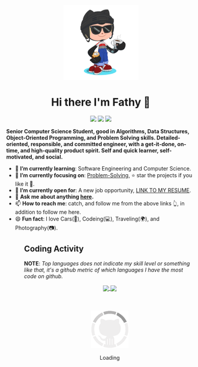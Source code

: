 
<div align="center">
	<img src="GitHub.png" alt="GitHub octocat drinking a cup of coffee" width="200" height="200">
  <h1>Hi there I'm Fathy 👋</h1>
  <p class="contact">
    <a href="https://www.linkedin.com/in/ahmedfathydev/" target="_blank"><img src="https://img.shields.io/badge/Linkedin-0077b5?style=flat&logo=linkedin"/></a>
    <a href="https://stackoverflow.com/users/11837259/ahmed-fathy" target="_blank"><img src="https://img.shields.io/badge/Stack Overflow-f48024?style=flat&logo=stackoverflow&logoColor=white"/></a>
    <a href="https://t.me/ahmedfathydev" target="_blank"><img src="https://img.shields.io/badge/Telegram-0088cc?style=flat&logo=telegram"/></a>
  </p>
</div>

<p class="about"><b>Senior Computer Science Student, good in Algorithms, Data Structures, Object-Oriented Programming, and Problem Solving skills. Detailed-oriented, responsible, and committed engineer, with a get-it-done, on-time, and high-quality product spirit. Self and quick learner, self-motivated, and social.</b></p>

<ul>
  <li>🌱 <b>I’m currently learning</b>: Software Engineering and Computer Science.</li>
  <li>🎯 <b>I’m currently focusing on</b>: <a href="https://github.com/ahmedfathydev/Problem-Solving">Problem-Solving</a>, ⭐️ star the projects if you like it 🤩.</li>
  <li>🤔 <b>I’m currently open for</b>: A new job opportunity, <a href="https://flowcv.io/resume/feedback/lMhKFXfgJjf8">LINK TO MY RESUME</a>.</li>
  <li>💬 <b>Ask me about anything <a href="https://github.com/ahmedfathydev/ahmedfathydev/issues">here</a>.</b></li>
  <li>📫 <b>How to reach me</b>: catch, and follow me from the above links 👆, in addition to follow me here.</li>
  <li>😄 <b>Fun fact</b>: I love Cars(🚗), Codeing(💻), Traveling(🌍), and Photography(📷).</li>
<ul>

<h2>Coding Activity</h2>

<p><b>NOTE</b>: <em>Top languages does not indicate my skill level or something like that, it's a github metric of which languages I have the most code on github.</em></p>

<div align="center">
  <a href="https://github.com/anuraghazra/github-readme-stats">
    <img align="center" src="https://github-readme-stats.vercel.app/api/?username=ahmedfathydev&show_icons=true&include_all_commits=true&theme=radical" />
  </a>
  <a href="https://github.com/anuraghazra/convoychat">
    <img align="center" src="https://github-readme-stats.vercel.app/api/top-langs/?username=ahmedfathydev&layout=compact&theme=radical" />
  </a>
</div>

<div align="center">
	<br>
	<br>
	<br>
	<img src="GitHub.gif" alt="GitHub octocat logo" width="100" height="100">
	<p>Loading</p>
</div>